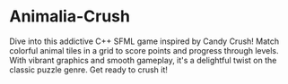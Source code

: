 # Animalia-Crush
Dive into this addictive C++ SFML game inspired by Candy Crush! Match colorful animal tiles in a grid to score points and progress through levels. With vibrant graphics and smooth gameplay, it's a delightful twist on the classic puzzle genre. Get ready to crush it!

